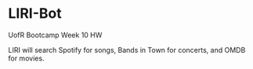 # LIRI-Bot
UofR Bootcamp Week 10 HW 

LIRI will search Spotify for songs, Bands in Town for concerts, and OMDB for movies.

